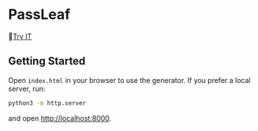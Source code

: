 # PassLeaf

🤭[Try IT](https://passleaf.netlify.app)

## Getting Started

Open `index.html` in your browser to use the generator. If you prefer a local server, run:

```bash
python3 -m http.server
```

and open <http://localhost:8000>.

